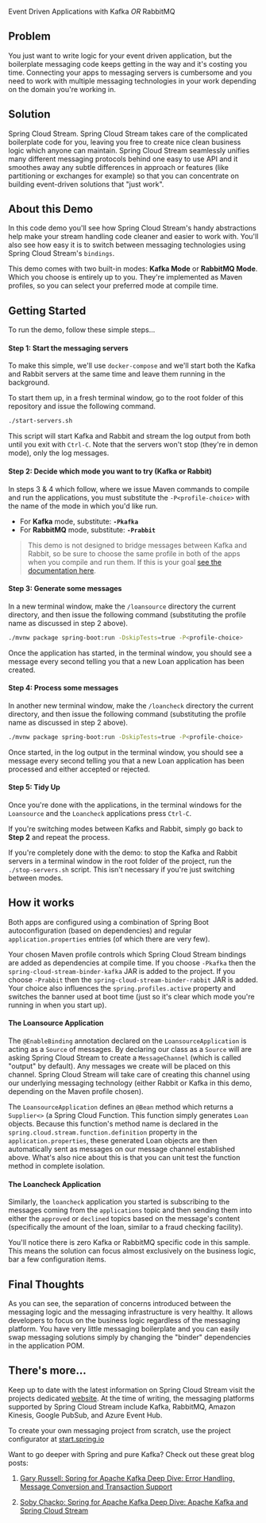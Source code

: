 Event Driven Applications with Kafka *OR* RabbitMQ

## Problem

You just want to write logic for your event driven application, but the boilerplate messaging code keeps getting in the way and it's costing you time.  Connecting your apps to messaging servers is cumbersome and you need to work with multiple messaging technologies in your work depending on the domain you're working in.

## Solution

Spring Cloud Stream. Spring Cloud Stream takes care of the complicated boilerplate code for you, leaving you free to create nice clean business logic which anyone can maintain.  Spring Cloud Stream seamlessly unifies many different messaging protocols behind one easy to use API and it smoothes away any subtle differences in approach or features (like partitioning or exchanges for example) so that you can concentrate on building event-driven solutions that "just work".

## About this Demo

In this code demo you'll see how Spring Cloud Stream's handy abstractions help make your stream handling code cleaner and easier to work with. You'll also see how easy it is to switch between messaging technologies using Spring Cloud Stream's `bindings`.

This demo comes with two built-in modes: **Kafka Mode** or **RabbitMQ Mode**. Which you choose is entirely up to you. They're implemented as Maven profiles, so you can select your preferred mode at compile time.

## Getting Started

To run the demo, follow these simple steps...

#### Step 1: Start the messaging servers

To make this simple, we'll use `docker-compose` and we'll start both the Kafka and Rabbit servers at the same time and leave them running in the background.

To start them up, in a fresh terminal window, go to the root folder of this repository and issue the following command.

```bash
./start-servers.sh
```

This script will start Kafka and Rabbit and stream the log output from both until you exit with `Ctrl-C`. Note that the servers won't stop (they're in demon mode), only the log messages.

#### Step 2: Decide which mode you want to try (Kafka or Rabbit)

In steps 3 & 4 which follow, where we issue Maven commands to compile and run the applications, you must substitute the `-P<profile-choice>` with the name of the mode in which you'd like run.

* For **Kafka** mode, substitute: **`-Pkafka`**
* For **RabbitMQ** mode, substitute: **`-Prabbit`** 

> This demo is not designed to bridge messages between Kafka and Rabbit, so be sure to choose the same profile in both of the apps when you compile and run them. If this is your goal [see the documentation here][multi-connect].

#### Step 3: Generate some messages

In a new terminal window, make the `/loansource` directory the current directory, and then issue the following command (substituting the profile name as discussed in step 2 above).

```bash
./mvnw package spring-boot:run -DskipTests=true -P<profile-choice>
```

Once the application has started, in the terminal window, you should see a message every second telling you that a new Loan application has been created.

#### Step 4: Process some messages

In another new terminal window, make the `/loancheck` directory the current directory, and then issue the following command (substituting the profile name as discussed in step 2 above).

```bash
./mvnw package spring-boot:run -DskipTests=true -P<profile-choice>
```

Once started, in the log output in the terminal window, you should see a message every second telling you that a new Loan application has been processed and either accepted or rejected.

#### Step 5: Tidy Up

Once you're done with the applications, in the terminal windows for the `Loansource` and the `Loancheck` applications press `Ctrl-C`. 

If you're switching modes between Kafks and Rabbit, simply go back to **Step 2** and repeat the process.

If you're completely done with the demo: to stop the Kafka and Rabbit servers in a terminal window in the root folder of the project, run the `./stop-servers.sh` script. This isn't necessary if you're just switching between modes.

## How it works

Both apps are configured using a combination of Spring Boot autoconfiguration (based on dependencies) and regular `application.properties` entries (of which there are very few).

Your chosen Maven profile controls which Spring Cloud Stream bindings are added as dependencies at compile time. If you choose `-Pkafka` then the `spring-cloud-stream-binder-kafka` JAR is added to the project. If you choose `-Prabbit` then the `spring-cloud-stream-binder-rabbit` JAR is added. Your choice also influences the `spring.profiles.active` property and switches the banner used at boot time (just so it's clear which mode you're running in when you start up).

#### The Loansource Application

The `@EnableBinding` annotation declared on the `LoansourceApplication` is acting as a `Source` of messages. By declaring our class as a `Source` will are asking Spring Cloud Stream to create a `MessageChannel` (which is called "output" by default). Any messages we create will be placed on this channel. Spring Cloud Stream will take care of creating this channel using our underlying messaging technology (either Rabbit or Kafka in this demo, depending on the Maven profile chosen).

The `LoansourceApplication` defines an `@Bean` method which returns a `Supplier<>` (a Spring Cloud Function. This function simply generates `Loan` objects. Because this function's method name is declared in the `spring.cloud.stream.function.definition` property in the `application.properties`, these generated Loan objects are then automatically sent as messages on our message channel established above. What's also nice about this is that you can unit test the function method in complete isolation.

#### The Loancheck Application

Similarly, the `loancheck` application you started is subscribing to the messages coming from the `applications` topic and then sending them into either the `approved` or `declined` topics based on the message's content (specifically the amount of the loan, similar to a fraud checking facility).

You'll notice there is zero Kafka or RabbitMQ specific code in this sample. This means the solution can focus almost exclusively on the business logic, bar a few configuration items.

## Final Thoughts

As you can see, the separation of concerns introduced between the messaging logic and the messaging infrastructure is very healthy. It allows developers to focus on the business logic regardless of the messaging platform. You have very little messaging boilerplate and you can easily swap messaging solutions simply by changing the "binder" dependencies in the application POM.

## There's more...

Keep up to date with the latest information on Spring Cloud Stream visit the projects dedicated [website][1]. At the time of writing, the messaging platforms supported by Spring Cloud Stream include Kafka, RabbitMQ, Amazon Kinesis, Google PubSub, and Azure Event Hub.

To create your own messaging project from scratch, use the project configurator at [start.spring.io][2]

Want to go deeper with Spring and pure Kafka? Check out these great blog posts:

1. [Gary Russell: Spring for Apache Kafka Deep Dive: Error Handling, Message Conversion and Transaction Support][3]

2. [Soby Chacko: Spring for Apache Kafka Deep Dive: Apache Kafka and Spring Cloud Stream][4]

[1]: https://spring.io/projects/spring-cloud-stream
[2]: https://start.spring.io
[3]: https://www.confluent.io/blog/spring-for-apache-kafka-deep-dive-part-1-error-handling-message-conversion-transaction-support
[4]: https://www.confluent.io/blog/spring-for-apache-kafka-deep-dive-part-2-apache-kafka-spring-cloud-stream


[multi-connect]:https://cloud.spring.io/spring-cloud-static/spring-cloud-stream/2.2.1.RELEASE/spring-cloud-stream.html#multiple-systems
